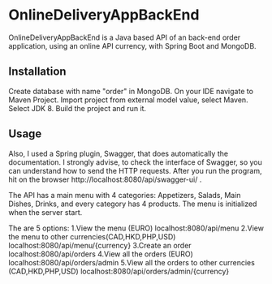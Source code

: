 # OnlineDeliveryAppBackEnd

OnlineDeliveryAppBackEnd is a Java based API of an back-end order application, using an online API currency,
with Spring Boot and MongoDB.



## Installation

Create database with name "order" in MongoDB.
On your IDE navigate to Maven Project.
Import project from external model value, select Maven.
Select JDK 8.
Build the project and run it.


## Usage

Also, I used a Spring plugin, Swagger, that does automatically the documentation.
I strongly advise, to check the interface of Swagger, so you can understand how to send the HTTP requests.
After you run the program, hit on the browser http://localhost:8080/api/swagger-ui/ .

The API has a main menu with 4 categories: Appetizers, Salads, Main Dishes, Drinks, and every category has 4 products.
The menu is initialized when the server start.

The are 5 options:
1.View the menu (EURO)                                                   localhost:8080/api/menu
2.View the menu to other currencies(CAD,HKD,PHP,USD)                     localhost:8080/api/menu/{currency}
3.Create an order                                                        localhost:8080/api/orders
4.View all the orders (EURO)                                             localhost:8080/api/orders/admin
5.View all the orders to other currencies (CAD,HKD,PHP,USD)              localhost:8080/api/orders/admin/{currency}







